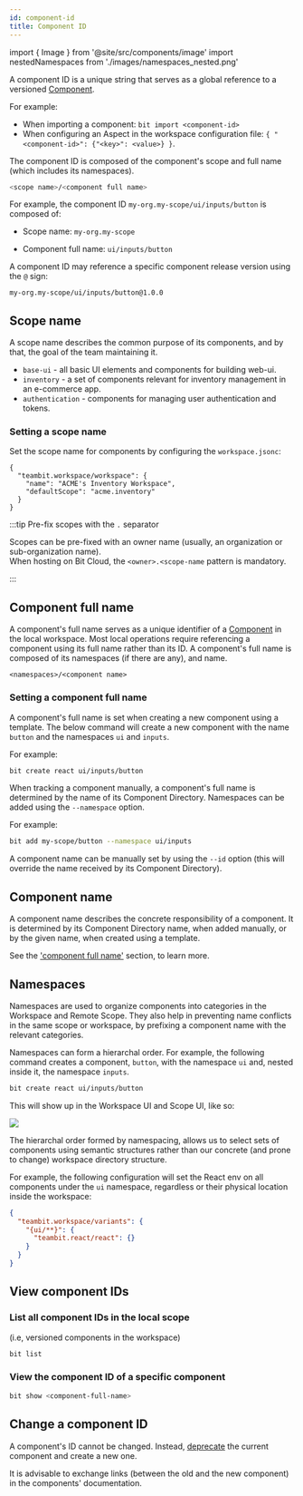 ```yaml
---
id: component-id
title: Component ID
---
```


import { Image } from '@site/src/components/image'
import nestedNamespaces from './images/namespaces_nested.png'

A component ID is a unique string that serves as a global reference to a versioned [Component](/components/overview).

For example:

- When importing a component: `bit import <component-id>`
- When configuring an Aspect in the workspace configuration file: `{ "<component-id>": {"<key>": <value>} }`.

The component ID is composed of the component's scope and full name (which includes its namespaces).

```sh
<scope name>/<component full name>
```

For example, the component ID `my-org.my-scope/ui/inputs/button` is composed of:

- Scope name: `my-org.my-scope`

- Component full name: `ui/inputs/button`

A component ID may reference a specific component release version using the `@` sign:

`my-org.my-scope/ui/inputs/button@1.0.0`

## Scope name

A scope name describes the common purpose of its components, and by that, the goal of the team maintaining it.

- `base-ui` - all basic UI elements and components for building web-ui.
- `inventory` - a set of components relevant for inventory management in an e-commerce app.
- `authentication` - components for managing user authentication and tokens.

### Setting a scope name

Set the scope name for components by configuring the `workspace.jsonc`:

```jsonc {4} title="workspace.jsonc"
{
  "teambit.workspace/workspace": {
    "name": "ACME's Inventory Workspace",
    "defaultScope": "acme.inventory"
  }
}
```

:::tip Pre-fix scopes with the `.` separator

Scopes can be pre-fixed with an owner name (usually, an organization or sub-organization name).  
When hosting on Bit Cloud, the `<owner>.<scope-name` pattern is mandatory.

:::

## Component full name

A component's full name serves as a unique identifier of a [Component](/components/overview) in the local workspace.
Most local operations require referencing a component using its full name rather than its ID.
A component's full name is composed of its namespaces (if there are any), and name.

```
<namespaces>/<component name>
```

### Setting a component full name

A component's full name is set when creating a new component using a template.
The below command will create a new component with the name `button` and the namespaces `ui` and `inputs`.

For example:

```bash
bit create react ui/inputs/button
```

When tracking a component manually, a component's full name is determined by the name of its Component Directory. Namespaces can be added using the `--namespace` option.

For example:

```bash
bit add my-scope/button --namespace ui/inputs
```

A component name can be manually set by using the `--id` option (this will override the name received by its Component Directory).

## Component name

A component name describes the concrete responsibility of a component.
It is determined by its Component Directory name, when added manually, or by the given name, when created using a template.

See the ['component full name'](#component-full-name) section, to learn more.

## Namespaces

Namespaces are used to organize components into categories in the Workspace and Remote Scope. They also help in preventing name conflicts in the same scope or workspace, by prefixing a component name with the relevant categories.

Namespaces can form a hierarchal order. For example, the following command creates a component, `button`, with the namespace `ui` and, nested inside it, the namespace `inputs`.

```sh
bit create react ui/inputs/button
```

This will show up in the Workspace UI and Scope UI, like so:

<Image src={nestedNamespaces} />

The hierarchal order formed by namespacing, allows us to select sets of components using semantic structures rather than our concrete (and prone to change) workspace directory structure.

For example, the following configuration will set the React env on all components under the `ui` namespace, regardless or their physical location inside the workspace:

```json title="workspace.jsonc"
{
  "teambit.workspace/variants": {
    "{ui/**}": {
      "teambit.react/react": {}
    }
  }
}
```

## View component IDs

### List all component IDs in the local scope

(i.e, versioned components in the workspace)

```bash
bit list
```

### View the component ID of a specific component

```bash
bit show <component-full-name>
```

## Change a component ID

A component's ID cannot be changed. Instead, [deprecate](#) the current component and create a new one.

It is advisable to exchange links (between the old and the new component) in the components' documentation.
